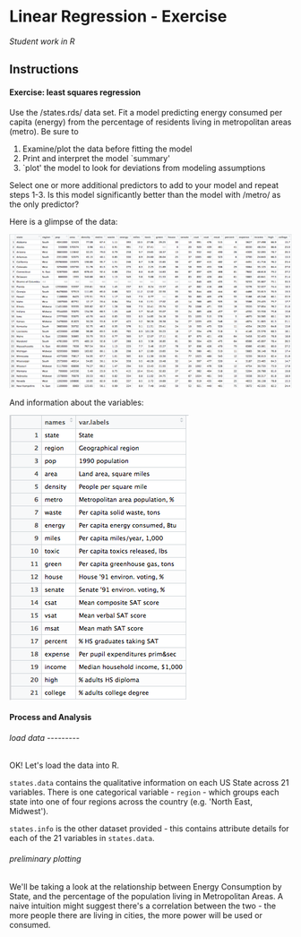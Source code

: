 # Linear Regression - Exercise

_Student work in R_

## Instructions

#### Exercise: least squares regression

Use the /states.rds/ data set. Fit a model predicting energy consumed per capita (energy) from the percentage of residents living in metropolitan areas (metro). Be sure to

1. Examine/plot the data before fitting the model
2. Print and interpret the model `summary'
3. `plot' the model to look for deviations from modeling assumptions

Select one or more additional predictors to add to your model and repeat steps 1-3. Is this model significantly better than the model with /metro/ as the only predictor?

Here is a glimpse of the data:

![sampledata01](plots/sampledata01.png)

And information about the variables:

![attributes](plots/sampledata02.png)

#### Process and Analysis

###### load data ---------
OK! Let's load the data into R. 

`states.data` contains the qualitative information on each US State across 21 variables. There is one categorical variable - `region` - which groups each state into one of four regions across the country (e.g. 'North East, Midwest'). 

`states.info` is the other dataset provided - this contains attribute details for each of the 21 variables in `states.data`. 

###### preliminary plotting

We'll be taking a look at the relationship between Energy Consumption by State, and the percentage of the population living in Metropolitan Areas. A naive intuition might suggest there's a correlation between the two - the more people there are living in cities, the more power will be used or consumed. 






